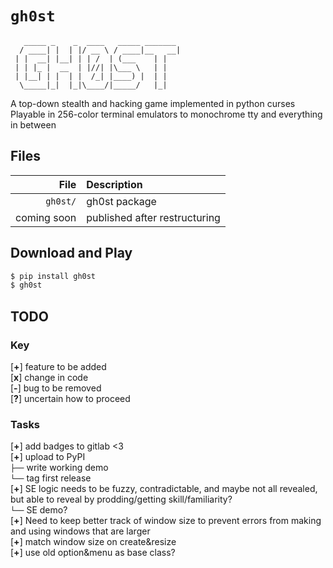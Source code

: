 # `gh0st`

```
   _____ _    _  ____   _____ _______ 
  / ____| |  | |/ __ \ / ____|__   __|
 | |  __| |__| | | /  | (___    | |   
 | | |_ |  __  | |//| |\___ \   | |   
 | |__| | |  | |  /_| |____) |  | |   
  \_____|_|  |_|\____/|_____/   |_|   
```

A top-down stealth and hacking game implemented in python curses  
Playable in 256-color terminal emulators to monochrome tty and everything in between

## Files

|                  File | Description |
|----------------------:|:------------|
| `gh0st/`              | gh0st package |
| coming soon			| published after restructuring |


## Download and Play

```bash
$ pip install gh0st
$ gh0st
```

## TODO

### Key
[**+**] feature to be added  
[**x**] change in code  
[**-**] bug to be removed  
[**?**] uncertain how to proceed  

### Tasks

[**+**] add badges to gitlab <3  
[**+**] upload to PyPI  
`├──`   write working demo  
`└──`   tag first release  
[**+**] SE logic needs to be fuzzy, contradictable, and maybe not all revealed, but able to reveal by prodding/getting skill/familiarity?  
`└──`   SE demo?  
[**+**] Need to keep better track of window size to prevent errors from making and using windows that are larger  
[**+**] match window size on create&resize  
[**+**] use old option&menu as base class?  